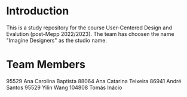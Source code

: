 # Introduction
This is a study repository for the course User-Centered Design and Evalution (post-Mepp 2022/2023). 
The team has choosen the name "Imagine Designers" as the studio name.
# Team Members
95529  Ana Carolina Baptista
88064  Ana Catarina Teixeira
86941  André Santos
95529  Yilin Wang
104808 Tomás Inácio
